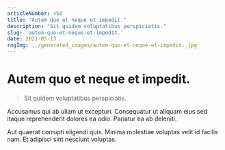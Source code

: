 ```yaml
---
articleNumber: 450
title: "Autem quo et neque et impedit."
description: "Sit quidem voluptatibus perspiciatis."
slug: 'autem-quo-et-neque-et-impedit.'
date: 2021-05-13
rngImg: ../generated_images/autem-quo-et-neque-et-impedit..jpg
---
```


# Autem quo et neque et impedit.

> Sit quidem voluptatibus perspiciatis.

Accusamus qui ab ullam ut excepturi. Consequatur ut aliquam eius sed itaque reprehenderit dolores ea odio. Pariatur ea ab deleniti.
 Aut quaerat corrupti eligendi quis. Minima molestiae voluptas velit id facilis nam. Et adipisci sint nesciunt voluptas.
